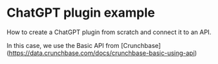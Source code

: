# ChatGPT plugin example

How to create a ChatGPT plugin from scratch and connect it to an API.

In this case, we use the Basic API from [Crunchbase] (https://data.crunchbase.com/docs/crunchbase-basic-using-api)
